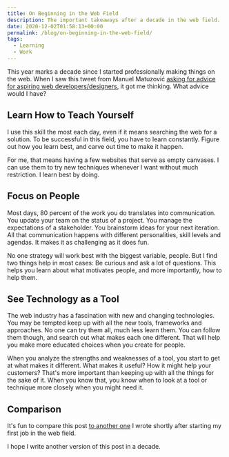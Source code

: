 ```yaml
---
title: On Beginning in the Web Field
description: The important takeaways after a decade in the web field.
date: 2020-12-02T01:58:13+00:00
permalink: /blog/on-beginning-in-the-web-field/
tags:
  - Learning
  - Work
---
```


This year marks a decade since I started professionally making things on the web. When I saw this tweet from Manuel Matuzović [asking for advice for aspiring web developers/designers](https://twitter.com/mmatuzo/status/1312980673943285760), it got me thinking. What advice would I have?

## Learn How to Teach Yourself

I use this skill the most each day, even if it means searching the web for a solution. To be successful in this field, you have to learn constantly. Figure out how you learn best, and carve out time to make it happen.

For me, that means having a few websites that serve as empty canvases. I can use them to try new techniques whenever I want without much restriction. I learn best by doing.

## Focus on People

Most days, 80 percent of the work you do translates into communication. You update your team on the status of a project. You manage the expectations of a stakeholder. You brainstorm ideas for your next iteration. All that communication happens with different personalities, skill levels and agendas. It makes it as challenging as it does fun.

No one strategy will work best with the biggest variable, people. But I find two things help in most cases: Be curious and ask a lot of questions. This helps you learn about what motivates people, and more importantly, how to help them.

## See Technology as a Tool

The web industry has a fascination with new and changing technologies. You may be tempted keep up with all the new tools, frameworks and approaches. No one can try them all, much less learn them. You can follow them though, and search out what makes each one different. That will help you make more educated choices when you create for people.

When you analyze the strengths and weaknesses of a tool, you start to get at what makes it different. What makes it useful? How it might help your customers? That's more important than keeping up with all the things for the sake of it. When you know that, you know when to look at a tool or technique more closely when you might need it.

## Comparison

It's fun to compare this post [to another one](/blog/since-grad-school/) I wrote shortly after starting my first job in the web field.

I hope I write another version of this post in a decade.
